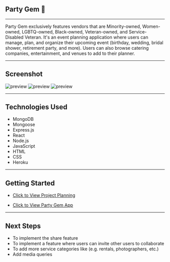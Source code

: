 ## Party Gem 💎
---

Party Gem exclusively features vendors that are Minority-owned, Women-owned, LGBTQ-owned, Black-owned, Veteran-owned, and Service-Disabled Veteran. It's an event planning application where users can manage, plan, and organize their upcoming event (birthday, wedding, bridal shower, retirement party, and more). Users can also browse catering companies, entertainment, and venues to add to their planner.

---
## Screenshot
![ preview](https://i.imgur.com/TPZMYKZ.png)
![ preview](https://i.imgur.com/NLcDDqc.png)
![ preview](https://i.imgur.com/qtH5Ucx.png)

---
## Technologies Used

- MongoDB
- Mongoose
- Express.js
- React
- Node.js
- JavaScript
- HTML
- CSS
- Heroku

---
## Getting Started

- [Click to View Project Planning](https://trello.com/b/stT7uw21/capstone-project-mern-stack-party-gem)

- [Click to View Party Gem App](https://party-gem-1-9f1d68171923.herokuapp.com)

---
## Next Steps

- To implement the share feature
- To implement a feature where users can invite other users to collaborate
- To add more service categories like (e.g. rentals, photographers, etc.)
- Add media queries

